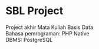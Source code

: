 # SBL Project
Project akhir Mata Kuliah Basis Data  
Bahasa pemrograman: PHP Native  
DBMS: PostgreSQL  
